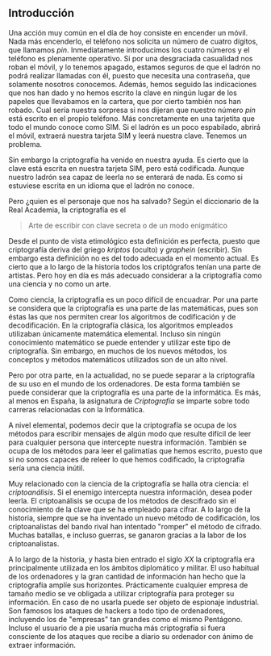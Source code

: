 ## Introducción

Una acción muy común en el día de hoy consiste en encender un móvil.  Nada más encenderlo, el teléfono nos solicita un número de cuatro dígitos, que llamamos *pin*. Inmediatamente introducimos los cuatro números y el teléfono es plenamente operativo.  Si por una desgraciada casualidad nos roban el móvil, y lo tenemos apagado, estamos seguros de que el ladrón no podrá realizar llamadas con él, puesto que necesita una contraseña, que solamente  nosotros conocemos.  Además, hemos seguido las indicaciones que nos han dado y no hemos escrito la clave en ningún lugar de los papeles que llevabamos en la cartera, que por cierto también nos  han robado.  Cual sería nuestra sorpresa si nos dijeran que nuestro número *pin* está escrito en el propio teléfono.  Más concretamente en una tarjetita que todo el mundo conoce como  SIM.  Si el ladrón es un poco espabilado, abrirá el móvil, extraerá nuestra tarjeta SIM y leerá nuestra clave.  Tenemos un problema.

Sin embargo la criptografía ha venido en nuestra ayuda.  Es cierto que la clave está escrita en nuestra tarjeta SIM, pero está codificada.  Aunque nuestro ladrón sea capaz de leerla no se enterará de nada.  Es como si estuviese escrita en un idioma que el ladrón no conoce. 

Pero ¿quien es el personaje que nos ha salvado? Según el diccionario de la Real Academia, la criptografía es el

> Arte de escribir con clave secreta o de un modo enigmático


Desde el punto de vista etimológico esta definición  es perfecta, puesto que criptografía deriva del griego  *kriptos* (oculto) y *graphein* (escribir).  Sin embargo esta definición no es del todo adecuada en el  momento actual.  Es cierto que a lo largo de la historia todos los criptógrafos tenían una parte de artistas. Pero hoy en día es más adecuado considerar a la criptografía como una ciencia y no como un arte. 

Como ciencia, la criptografía es un poco difícil de encuadrar.  Por una parte se considera que la criptografía es una parte de las matemáticas, pues son éstas las que nos permiten crear los algoritmos de codificación y de decodificación. En la criptografía clásica, los algoritmos empleados utilizaban únicamente matemática elemental. Incluso sin ningún conocimiento matemático se puede entender y utilizar este tipo de criptografía. Sin embargo, en muchos de los nuevos métodos, los conceptos y métodos matemáticos utilizados son de un alto nivel.

Pero por otra parte, en la actualidad, no se puede separar a la criptografía de su uso en el mundo de los ordenadores.  De esta forma también se puede considerar que la criptografía es una parte de la informática. Es más, al menos en España, la asignatura de *Criptografía* se imparte sobre todo carreras relacionadas con la Informática.

A nivel elemental, podemos decir que la criptografía se ocupa  de los métodos  para  escribir mensajes de algún modo que resulte difícil de leer para cualquier persona que intercepte nuestra información.  También se ocupa de los métodos  para  leer el galimatías que hemos escrito, puesto que  si no somos capaces de releer lo que hemos codificado, la criptografía sería una ciencia inútil.

Muy relacionado con la ciencia de la criptografía se halla otra ciencia: el *criptoanálisis*.  Si el enemigo intercepta nuestra información, desea poder leerla.  El criptoanálisis se ocupa de los métodos  de descifrado sin el conocimiento de la clave que se ha empleado para cifrar.  A lo largo de la historia, siempre que se ha inventado un nuevo método de codificación, los criptoanalistas del bando rival han intentado "romper" el método de cifrado.  Muchas batallas, e incluso guerras, se ganaron gracias a la labor de los criptoanalistas.

A lo largo de la historia, y hasta bien entrado el siglo *XX* la criptografía era principalmente utilizada en los ámbitos diplomático y militar.  El uso habitual de los ordenadores y la gran cantidad de información han hecho que la criptografía amplíe sus horizontes.  Prácticamente cualquier empresa de tamaño medio se ve obligada a  utilizar criptografía para proteger su información.  En caso de no usarla puede ser objeto de espionaje industrial.  Son famosos los ataques de hackers a todo tipo de ordenadores, incluyendo los de "empresas" tan grandes como el mismo Pentágono. Incluso el usuario de a pie  usaría mucha más criptografía si fuera consciente de los ataques que recibe a diario su ordenador con ánimo de extraer información.

